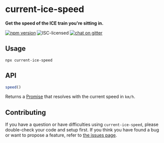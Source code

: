 # current-ice-speed

**Get the speed of the ICE train you're sitting in.**

[![npm version](https://img.shields.io/npm/v/current-ice-speed.svg)](https://www.npmjs.com/package/current-ice-speed)
![ISC-licensed](https://img.shields.io/github/license/derhuerst/current-ice-speed.svg)
[![chat on gitter](https://badges.gitter.im/derhuerst.svg)](https://gitter.im/derhuerst)


## Usage

```shell
npx current-ice-speed
```

## API

```js
speed()
```

Returns a [Promise](https://developer.mozilla.org/en-US/docs/Web/JavaScript/Reference/Global_Objects/Promise) that resolves with the current speed in `km/h`.


## Contributing

If you have a question or have difficulties using `current-ice-speed`, please double-check your code and setup first. If you think you have found a bug or want to propose a feature, refer to [the issues page](https://github.com/derhuerst/current-ice-speed/issues).
